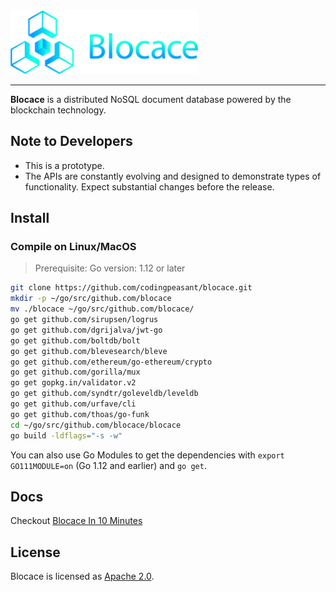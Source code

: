 <a href="https://www.blocace.com">
	<img width="300" src="./blocace-full-logo.png" alt="blocace Logo" />
</a>
<hr/>

__Blocace__ is a distributed NoSQL document database powered by the blockchain technology.

## Note to Developers
* This is a prototype.
* The APIs are constantly evolving and designed to demonstrate types of functionality. Expect substantial changes before the release.

## Install

### Compile on Linux/MacOS
> Prerequisite: Go version: 1.12 or later
```bash
git clone https://github.com/codingpeasant/blocace.git
mkdir -p ~/go/src/github.com/blocace
mv ./blocace ~/go/src/github.com/blocace/
go get github.com/sirupsen/logrus
go get github.com/dgrijalva/jwt-go
go get github.com/boltdb/bolt
go get github.com/blevesearch/bleve
go get github.com/ethereum/go-ethereum/crypto
go get github.com/gorilla/mux
go get gopkg.in/validator.v2
go get github.com/syndtr/goleveldb/leveldb
go get github.com/urfave/cli
go get github.com/thoas/go-funk
cd ~/go/src/github.com/blocace/blocace
go build -ldflags="-s -w"
```
You can also use Go Modules to get the dependencies with `export GO111MODULE=on` (Go 1.12 and earlier) and `go get`.

## Docs
Checkout [Blocace In 10 Minutes](https://github.com/codingpeasant/blocace/tree/master/docs)

## License
Blocace is licensed as [Apache 2.0](https://github.com/codingpeasant/blocace/blob/master/LICENSE).